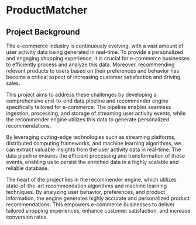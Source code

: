 # ProductMatcher
## Project Background
The e-commerce industry is continuously evolving, with a vast amount of user activity data being generated in real-time. To provide a personalized and engaging shopping experience, it is crucial for e-commerce businesses to efficiently process and analyze this data. Moreover, recommending relevant products to users based on their preferences and behavior has become a critical aspect of increasing customer satisfaction and driving sales.

This project aims to address these challenges by developing a comprehensive end-to-end data pipeline and recommender engine specifically tailored for e-commerce. The pipeline enables seamless ingestion, processing, and storage of streaming user activity events, while the recommender engine utilizes this data to generate personalized recommendations.

By leveraging cutting-edge technologies such as streaming platforms, distributed computing frameworks, and machine learning algorithms, we can extract valuable insights from the user activity data in real-time. The data pipeline ensures the efficient processing and transformation of these events, enabling us to persist the enriched data in a highly scalable and reliable database.

The heart of the project lies in the recommender engine, which utilizes state-of-the-art recommendation algorithms and machine learning techniques. By analyzing user behavior, preferences, and product information, the engine generates highly accurate and personalized product recommendations. This empowers e-commerce businesses to deliver tailored shopping experiences, enhance customer satisfaction, and increase conversion rates.
